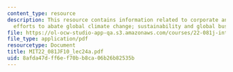 ```yaml
---
content_type: resource
description: This resource contains information related to corporate and international
  efforts to abate global climate change; sustainability and global business.
file: https://ol-ocw-studio-app-qa.s3.amazonaws.com/courses/22-081j-introduction-to-sustainable-energy-fall-2010/8afda47dff6ef70bb8ca06b26b82535b_MIT22_081JF10_lec24a.pdf
file_type: application/pdf
resourcetype: Document
title: MIT22_081JF10_lec24a.pdf
uid: 8afda47d-ff6e-f70b-b8ca-06b26b82535b
---
```

